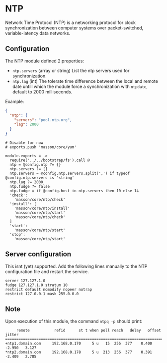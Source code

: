 
# NTP

Network Time Protocol (NTP) is a networking protocol for clock synchronization
between computer systems over packet-switched, variable-latency data networks.

## Configuration

The NTP module defined 2 properties:

*   `ntp.servers` (array or string)
    List the ntp servers used for synchronization.
*   `ntp.lag` (int)
    The tolerate time difference between the local and remote date untill which
    the module force a synchronization with `ntpdate`, default to 2000
    milliseconds.

Example:

```json
{
  "ntp": {
    "servers": "pool.ntp.org",
    "lag": 2000
  }
}
```

    # Disable for now
    # exports.push 'masson/core/yum'

    module.exports = ->
      require('../../bootstrap/fs').call @
      ntp = @config.ntp ?= {}
      ntp.servers ?= []
      ntp.servers = @config.ntp.servers.split(',') if typeof @config.ntp.servers is 'string'
      ntp.lag ?= 2000
      ntp.fudge ?= false
      ntp.fudge = if @config.host in ntp.servers then 10 else 14
      'check':
        'masson/core/ntp/check'
      'install': [
        'masson/core/ntp/install'
        'masson/core/ntp/start'
        'masson/core/ntp/check'
      ]
      'start':
        'masson/core/ntp/start'
      'stop':
        'masson/core/ntp/start'

## Server configuration

This isnt (yet) supported. Add the following lines manually to the NTP
configuration file and restart the service.

```
server 127.127.1.0
fudge 127.127.1.0 stratum 10
restrict default nomodify nopeer notrap
restrict 127.0.0.1 mask 255.0.0.0
```

## Note

Upon execution of this module, the command `ntpq -p` should print:

```
     remote           refid      st t when poll reach   delay   offset  jitter
==============================================================================
+ntp1.domain.com     192.168.0.170     5 u   15  256  377    0.400   -2.950   3.127
*ntp2.domain.com     192.168.0.178     5 u  213  256  377    0.391   -2.409   2.785
```

[cyberciti]: http://www.cyberciti.biz/faq/howto-install-ntp-to-synchronize-server-clock/
